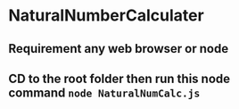 # NaturalNumberCalculater

## Requirement any web browser or node
## CD to the root folder then run this node command `node NaturalNumCalc.js`
